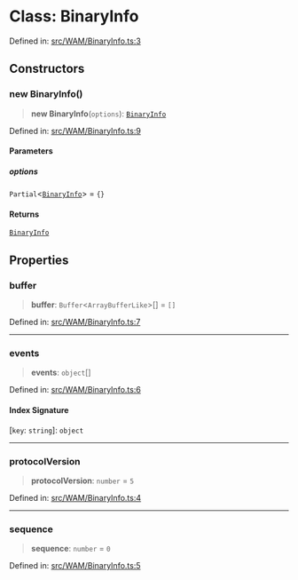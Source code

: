 # Class: BinaryInfo

Defined in: [src/WAM/BinaryInfo.ts:3](https://github.com/Fokusdotid/Baileys/blob/4cdf75fe48f9b13e8084d341633612ce49e934bd/src/WAM/BinaryInfo.ts#L3)

## Constructors

### new BinaryInfo()

> **new BinaryInfo**(`options`): [`BinaryInfo`](BinaryInfo.md)

Defined in: [src/WAM/BinaryInfo.ts:9](https://github.com/Fokusdotid/Baileys/blob/4cdf75fe48f9b13e8084d341633612ce49e934bd/src/WAM/BinaryInfo.ts#L9)

#### Parameters

##### options

`Partial`\<[`BinaryInfo`](BinaryInfo.md)\> = `{}`

#### Returns

[`BinaryInfo`](BinaryInfo.md)

## Properties

### buffer

> **buffer**: `Buffer`\<`ArrayBufferLike`\>[] = `[]`

Defined in: [src/WAM/BinaryInfo.ts:7](https://github.com/Fokusdotid/Baileys/blob/4cdf75fe48f9b13e8084d341633612ce49e934bd/src/WAM/BinaryInfo.ts#L7)

***

### events

> **events**: `object`[]

Defined in: [src/WAM/BinaryInfo.ts:6](https://github.com/Fokusdotid/Baileys/blob/4cdf75fe48f9b13e8084d341633612ce49e934bd/src/WAM/BinaryInfo.ts#L6)

#### Index Signature

\[`key`: `string`\]: `object`

***

### protocolVersion

> **protocolVersion**: `number` = `5`

Defined in: [src/WAM/BinaryInfo.ts:4](https://github.com/Fokusdotid/Baileys/blob/4cdf75fe48f9b13e8084d341633612ce49e934bd/src/WAM/BinaryInfo.ts#L4)

***

### sequence

> **sequence**: `number` = `0`

Defined in: [src/WAM/BinaryInfo.ts:5](https://github.com/Fokusdotid/Baileys/blob/4cdf75fe48f9b13e8084d341633612ce49e934bd/src/WAM/BinaryInfo.ts#L5)
